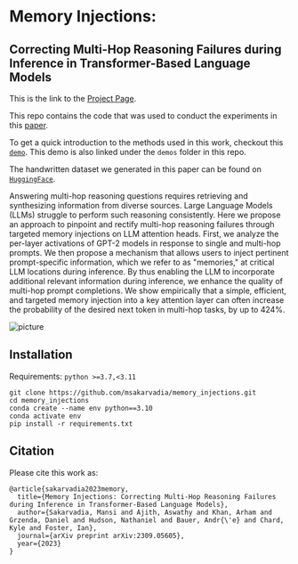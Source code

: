 # Memory Injections:
## Correcting Multi-Hop Reasoning Failures during Inference in Transformer-Based Language Models
This is the link to the [Project Page](https://msakarvadia.github.io/memory_injections/).

This repo contains the code that was used to conduct the experiments in this [paper](https://arxiv.org/abs/2309.05605).

To get a quick introduction to the methods used in this work, checkout this [`demo`](https://colab.research.google.com/drive/1H1jjrdMDRoGj5qRGvAuWuwq1dgIDWjQw?usp=sharing). This demo is also linked under the `demos` folder in this repo.

The handwritten dataset we generated in this paper can be found on [`HuggingFace`](https://huggingface.co/datasets/msakarvadia/handwritten_multihop_reasoning_data).

Answering multi-hop reasoning questions requires retrieving and synthesizing information from diverse sources. Large Language Models (LLMs) struggle to perform such reasoning consistently. Here we propose an approach to pinpoint and rectify multi-hop reasoning failures through targeted memory injections on LLM attention heads. First, we analyze the per-layer activations of GPT-2 models in response to single and multi-hop prompts. We then propose a mechanism that allows users to inject pertinent prompt-specific information, which we refer to as "memories," at critical LLM locations during inference. By thus enabling the LLM to incorporate additional relevant information during inference, we enhance the quality of multi-hop prompt completions. We show empirically that a simple, efficient, and targeted memory injection into a key attention layer can often increase the probability of the desired next token in multi-hop tasks, by up to 424%.

![picture](https://drive.google.com/uc?export=view&id=11PXMPvywR_ZtQNLM615-KB7ltfc0yivM)

## Installation

Requirements: 
`python >=3.7,<3.11`

```
git clone https://github.com/msakarvadia/memory_injections.git
cd memory_injections
conda create --name env python==3.10
conda activate env
pip install -r requirements.txt
```
## Citation

Please cite this work as:



```
@article{sakarvadia2023memory,
  title={Memory Injections: Correcting Multi-Hop Reasoning Failures during Inference in Transformer-Based Language Models},
  author={Sakarvadia, Mansi and Ajith, Aswathy and Khan, Arham and Grzenda, Daniel and Hudson, Nathaniel and Bauer, Andr{\'e} and Chard, Kyle and Foster, Ian},
  journal={arXiv preprint arXiv:2309.05605},
  year={2023}
}
```

